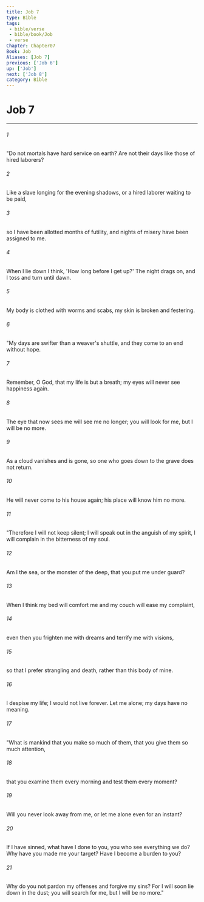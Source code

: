 ```yaml
---
title: Job 7
type: Bible
tags:
 - bible/verse
 - bible/book/Job
 - verse
Chapter: Chapter07
Book: Job
Aliases: [Job 7]
previous: ['Job 6']
up: ['Job']
next: ['Job 8']
category: Bible
---
```

# Job 7

***


###### 1 
"Do not mortals have hard service on earth? Are not their days like those of hired laborers? 

###### 2 
Like a slave longing for the evening shadows, or a hired laborer waiting to be paid, 

###### 3 
so I have been allotted months of futility, and nights of misery have been assigned to me. 

###### 4 
When I lie down I think, 'How long before I get up?' The night drags on, and I toss and turn until dawn. 

###### 5 
My body is clothed with worms and scabs, my skin is broken and festering. 

###### 6 
"My days are swifter than a weaver's shuttle, and they come to an end without hope. 

###### 7 
Remember, O God, that my life is but a breath; my eyes will never see happiness again. 

###### 8 
The eye that now sees me will see me no longer; you will look for me, but I will be no more. 

###### 9 
As a cloud vanishes and is gone, so one who goes down to the grave does not return. 

###### 10 
He will never come to his house again; his place will know him no more. 

###### 11 
"Therefore I will not keep silent; I will speak out in the anguish of my spirit, I will complain in the bitterness of my soul. 

###### 12 
Am I the sea, or the monster of the deep, that you put me under guard? 

###### 13 
When I think my bed will comfort me and my couch will ease my complaint, 

###### 14 
even then you frighten me with dreams and terrify me with visions, 

###### 15 
so that I prefer strangling and death, rather than this body of mine. 

###### 16 
I despise my life; I would not live forever. Let me alone; my days have no meaning. 

###### 17 
"What is mankind that you make so much of them, that you give them so much attention, 

###### 18 
that you examine them every morning and test them every moment? 

###### 19 
Will you never look away from me, or let me alone even for an instant? 

###### 20 
If I have sinned, what have I done to you, you who see everything we do? Why have you made me your target? Have I become a burden to you? 

###### 21 
Why do you not pardon my offenses and forgive my sins? For I will soon lie down in the dust; you will search for me, but I will be no more." 
